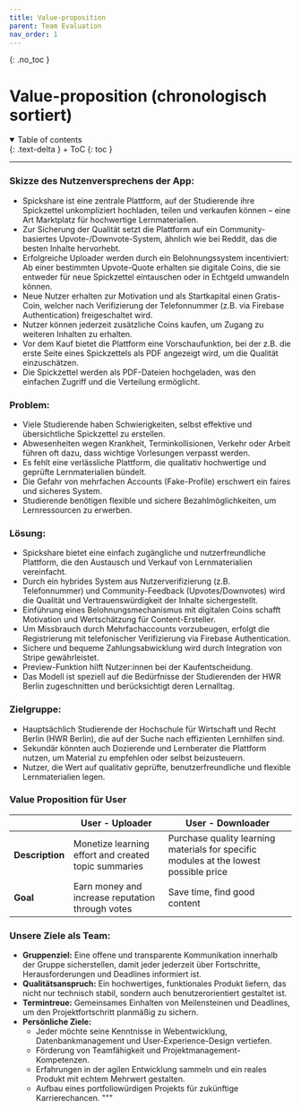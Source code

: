 ```yaml
---
title: Value-proposition
parent: Team Evaluation
nav_order: 1
---
```


{: .no_toc }
# Value-proposition (chronologisch sortiert)

<details open markdown="block">
{: .text-delta }
<summary>Table of contents</summary>
+ ToC
{: toc }
</details>

---

### Skizze des Nutzenversprechens der App:
- Spickshare ist eine zentrale Plattform, auf der Studierende ihre Spickzettel unkompliziert hochladen, teilen und verkaufen können – eine Art Marktplatz für hochwertige Lernmaterialien.
- Zur Sicherung der Qualität setzt die Plattform auf ein Community-basiertes Upvote-/Downvote-System, ähnlich wie bei Reddit, das die besten Inhalte hervorhebt.
- Erfolgreiche Uploader werden durch ein Belohnungssystem incentiviert: Ab einer bestimmten Upvote-Quote erhalten sie digitale Coins, die sie entweder für neue Spickzettel eintauschen oder in Echtgeld umwandeln können.
- Neue Nutzer erhalten zur Motivation und als Startkapital einen Gratis-Coin, welcher nach Verifizierung der Telefonnummer (z.B. via Firebase Authentication) freigeschaltet wird.
- Nutzer können jederzeit zusätzliche Coins kaufen, um Zugang zu weiteren Inhalten zu erhalten.
- Vor dem Kauf bietet die Plattform eine Vorschaufunktion, bei der z.B. die erste Seite eines Spickzettels als PDF angezeigt wird, um die Qualität einzuschätzen.
- Die Spickzettel werden als PDF-Dateien hochgeladen, was den einfachen Zugriff und die Verteilung ermöglicht.

### Problem:
- Viele Studierende haben Schwierigkeiten, selbst effektive und übersichtliche Spickzettel zu erstellen.
- Abwesenheiten wegen Krankheit, Terminkollisionen, Verkehr oder Arbeit führen oft dazu, dass wichtige Vorlesungen verpasst werden.
- Es fehlt eine verlässliche Plattform, die qualitativ hochwertige und geprüfte Lernmaterialien bündelt.
- Die Gefahr von mehrfachen Accounts (Fake-Profile) erschwert ein faires und sicheres System.
- Studierende benötigen flexible und sichere Bezahlmöglichkeiten, um Lernressourcen zu erwerben.

### Lösung:
- Spickshare bietet eine einfach zugängliche und nutzerfreundliche Plattform, die den Austausch und Verkauf von Lernmaterialien vereinfacht.
- Durch ein hybrides System aus Nutzerverifizierung (z.B. Telefonnummer) und Community-Feedback (Upvotes/Downvotes) wird die Qualität und Vertrauenswürdigkeit der Inhalte sichergestellt.
- Einführung eines Belohnungsmechanismus mit digitalen Coins schafft Motivation und Wertschätzung für Content-Ersteller.
- Um Missbrauch durch Mehrfachaccounts vorzubeugen, erfolgt die Registrierung mit telefonischer Verifizierung via Firebase Authentication.
- Sichere und bequeme Zahlungsabwicklung wird durch Integration von Stripe gewährleistet.
- Preview-Funktion hilft Nutzer:innen bei der Kaufentscheidung.
- Das Modell ist speziell auf die Bedürfnisse der Studierenden der HWR Berlin zugeschnitten und berücksichtigt deren Lernalltag.

### Zielgruppe:
- Hauptsächlich Studierende der Hochschule für Wirtschaft und Recht Berlin (HWR Berlin), die auf der Suche nach effizienten Lernhilfen sind.
- Sekundär könnten auch Dozierende und Lernberater die Plattform nutzen, um Material zu empfehlen oder selbst beizusteuern.
- Nutzer, die Wert auf qualitativ geprüfte, benutzerfreundliche und flexible Lernmaterialien legen.

### Value Proposition für User

|                        | **User - Uploader**                                           | **User - Downloader**                                          |
|------------------------|--------------------------------------------------------------|---------------------------------------------------------------|
| **Description**        | Monetize learning effort and created topic summaries         | Purchase quality learning materials for specific modules at the lowest possible price |
| **Goal**               | Earn money and increase reputation through votes              | Save time, find good content                                   |

### Unsere Ziele als Team:
- **Gruppenziel:** Eine offene und transparente Kommunikation innerhalb der Gruppe sicherstellen, damit jeder jederzeit über Fortschritte, Herausforderungen und Deadlines informiert ist.
- **Qualitätsanspruch:** Ein hochwertiges, funktionales Produkt liefern, das nicht nur technisch stabil, sondern auch benutzerorientiert gestaltet ist.
- **Termintreue:** Gemeinsames Einhalten von Meilensteinen und Deadlines, um den Projektfortschritt planmäßig zu sichern.
- **Persönliche Ziele:**
  - Jeder möchte seine Kenntnisse in Webentwicklung, Datenbankmanagement und User-Experience-Design vertiefen.
  - Förderung von Teamfähigkeit und Projektmanagement-Kompetenzen.
  - Erfahrungen in der agilen Entwicklung sammeln und ein reales Produkt mit echtem Mehrwert gestalten.
  - Aufbau eines portfoliowürdigen Projekts für zukünftige Karrierechancen.
"""
